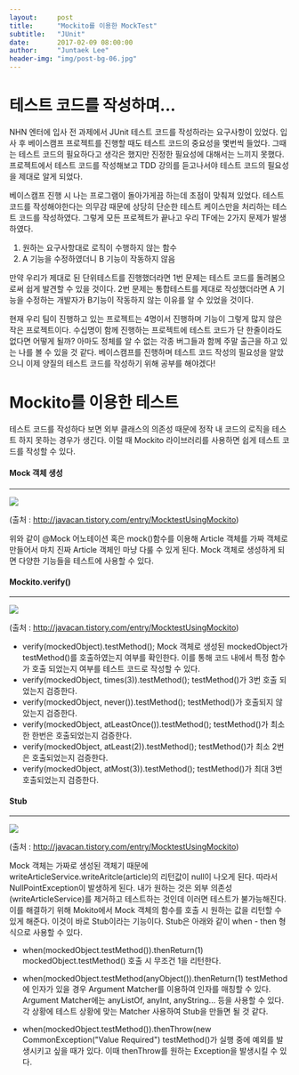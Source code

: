 ```yaml
---
layout:     post
title:      "Mockito를 이용한 MockTest"
subtitle:   "JUnit"
date:       2017-02-09 08:00:00
author:     "Juntaek Lee"
header-img: "img/post-bg-06.jpg"
---
```


# 테스트 코드를 작성하며...
 NHN 엔터에 입사 전 과제에서 JUnit 테스트 코드를 작성하라는 요구사항이 있었다. 입사 후 베이스캠프 프로젝트를 진행할 때도 테스트 코드의 중요성을 몇번씩 들었다. 그때는 테스트 코드의 필요하다고 생각은 했지만 진정한 필요성에 대해서는 느끼지 못했다. 프로젝트에서 테스트 코드를 작성해보고 TDD 강의를 듣고나서야 테스트 코드의 필요성을 제대로 알게 되었다.
 
 베이스캠프 진행 시 나는 프로그램이 돌아가게끔 하는데 초점이 맞춰져 있었다. 테스트 코드를 작성해야한다는 의무감 때문에 상당히 단순한 테스트 케이스만을 처리하는 테스트 코드를 작성하였다. 그렇게 모든 프로젝트가 끝나고 우리 TF에는 2가지 문제가 발생하였다.
 1. 원하는 요구사항대로 로직이 수행하지 않는 함수
 2. A 기능을 수정하였더니 B 기능이 작동하지 않음
 
만약 우리가 제대로 된 단위테스트를 진행했더라면 1번 문제는 테스트 코드를 돌려봄으로써 쉽게 발견할 수 있을 것이다. 2번 문제는 통합테스트를 제대로 작성했더라면 A 기능을 수정하는 개발자가 B기능이 작동하지 않는 이유를 알 수 있었을 것이다. 
 
현재 우리 팀이 진행하고 있는 프로젝트는 4명이서 진행하며 기능이 그렇게 많지 않은 작은 프로젝트이다. 수십명이 함께 진행하는 프로젝트에 테스트 코드가 단 한줄이라도 없다면 어떻게 될까? 아마도 정체를 알 수 없는 각종 버그들과 함께 주말 출근을 하고 있는 나를 볼 수 있을 것 같다.
베이스캠프를 진행하며 테스트 코드 작성의 필요성을 알았으니 이제 양질의 테스트 코드를 작성하기 위해 공부를 해야겠다!
 
# Mockito를 이용한 테스트
테스트 코드를 작성하다 보면 외부 클래스의 의존성 때문에 정작 내 코드의 로직을 테스트 하지 못하는 경우가 생긴다. 이럴 때 Mockito 라이브러리를 사용하면 쉽게 테스트 코드를 작성할 수 있다.
 
#### Mock 객체 생성
---
 ![](http://ljt629.github.io/img/blog-mock.PNG)

(출처 : http://javacan.tistory.com/entry/MocktestUsingMockito)

위와 같이 @Mock 어노테이션 혹은 mock()함수를 이용해 Article 객체를 가짜 객체로 만들어서 마치 진짜 Article 객체인 마냥 다룰 수 있게 된다. Mock 객체로 생성하게 되면 다양한 기능들을 테스트에 사용할 수 있다.
 
#### Mockito.verify()
---
![](http://ljt629.github.io/img/blog-verify.PNG)

(출처 : http://javacan.tistory.com/entry/MocktestUsingMockito)

* verify(mockedObject).testMethod();
Mock 객체로 생성된 mockedObject가 testMethod()를 호출하였는지 여부를 확인한다. 이를 통해 코드 내에서 특정 함수가 호출 되었는지 여부를 테스트 코드로 작성할 수 있다.
* verify(mockedObject, times(3)).testMethod();
testMethod()가 3번 호출 되었는지 검증한다.
* verify(mockedObject, never()).testMethod();
testMethod()가 호출되지 않았는지 검증한다.
* verify(mockedObject, atLeastOnce()).testMethod();
testMethod()가 최소한 한번은 호출되었는지 검증한다.
* verify(mockedObject, atLeast(2)).testMethod();
testMethod()가 최소 2번은 호출되었는지 검증한다.
* verify(mockedObject, atMost(3)).testMethod();
testMethod()가 최대 3번 호출되었는지 검증한다.
 
#### Stub
---
![](http://ljt629.github.io/img/blog-stub.PNG)

(출처 : http://javacan.tistory.com/entry/MocktestUsingMockito)

Mock 객체는 가짜로 생성된 객체기 때문에  writeArticleService.writeAritcle(article)의 리턴값이 null이 나오게 된다. 따라서 NullPointException이 발생하게 된다. 내가 원하는 것은 외부 의존성(writeArticleService)를 제거하고 테스트하는 것인데 이러면 테스트가 불가능해진다. 이를 해결하기 위해 Mokito에서 Mock 객체의 함수를 호출 시 원하는 값을 리턴할 수 있게 해준다. 이것이 바로 Stub이라는 기능이다. Stub은 아래와 같이 when - then 형식으로 사용할 수 있다.
* when(mockedObject.testMethod()).thenReturn(1)
mockedObject.testMethod() 호출 시 무조건 1을 리턴한다.
 
* when(mockedObject.testMethod(anyObject()).thenReturn(1)
testMethod에 인자가 있을 경우 Argument Matcher를 이용하여 인자를 매칭할 수 있다.
Argument Matcher에는 anyListOf, anyInt, anyString... 등을 사용할 수 있다. 각 상황에 테스트 상황에 맞는 Matcher 사용하여 Stub을 만들면 될 것 같다.
 
* when(mockedObject.testMethod()).thenThrow(new CommonException("Value Required")
testMethod()가 실행 중에 예외를 발생시키고 싶을 때가 있다. 이때 thenThrow를 원하는 Exception을 발생시킬 수 있다.